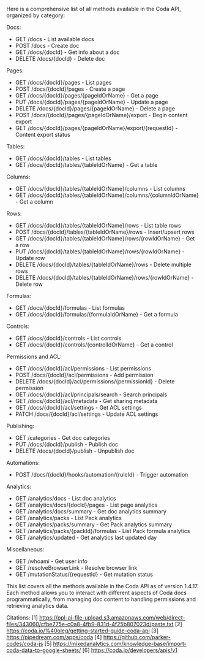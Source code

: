 Here is a comprehensive list of all methods available in the Coda API, organized by category:

Docs:
- GET /docs - List available docs
- POST /docs - Create doc 
- GET /docs/{docId} - Get info about a doc
- DELETE /docs/{docId} - Delete doc

Pages:
- GET /docs/{docId}/pages - List pages
- POST /docs/{docId}/pages - Create a page
- GET /docs/{docId}/pages/{pageIdOrName} - Get a page
- PUT /docs/{docId}/pages/{pageIdOrName} - Update a page
- DELETE /docs/{docId}/pages/{pageIdOrName} - Delete a page
- POST /docs/{docId}/pages/{pageIdOrName}/export - Begin content export
- GET /docs/{docId}/pages/{pageIdOrName}/export/{requestId} - Content export status

Tables:
- GET /docs/{docId}/tables - List tables
- GET /docs/{docId}/tables/{tableIdOrName} - Get a table

Columns:
- GET /docs/{docId}/tables/{tableIdOrName}/columns - List columns
- GET /docs/{docId}/tables/{tableIdOrName}/columns/{columnIdOrName} - Get a column

Rows:
- GET /docs/{docId}/tables/{tableIdOrName}/rows - List table rows
- POST /docs/{docId}/tables/{tableIdOrName}/rows - Insert/upsert rows
- GET /docs/{docId}/tables/{tableIdOrName}/rows/{rowIdOrName} - Get a row
- PUT /docs/{docId}/tables/{tableIdOrName}/rows/{rowIdOrName} - Update row
- DELETE /docs/{docId}/tables/{tableIdOrName}/rows - Delete multiple rows
- DELETE /docs/{docId}/tables/{tableIdOrName}/rows/{rowIdOrName} - Delete row

Formulas:
- GET /docs/{docId}/formulas - List formulas
- GET /docs/{docId}/formulas/{formulaIdOrName} - Get a formula

Controls:
- GET /docs/{docId}/controls - List controls
- GET /docs/{docId}/controls/{controlIdOrName} - Get a control

Permissions and ACL:
- GET /docs/{docId}/acl/permissions - List permissions
- POST /docs/{docId}/acl/permissions - Add permission
- DELETE /docs/{docId}/acl/permissions/{permissionId} - Delete permission
- GET /docs/{docId}/acl/principals/search - Search principals
- GET /docs/{docId}/acl/metadata - Get sharing metadata
- GET /docs/{docId}/acl/settings - Get ACL settings
- PATCH /docs/{docId}/acl/settings - Update ACL settings

Publishing:
- GET /categories - Get doc categories
- PUT /docs/{docId}/publish - Publish doc
- DELETE /docs/{docId}/publish - Unpublish doc

Automations:
- POST /docs/{docId}/hooks/automation/{ruleId} - Trigger automation

Analytics:
- GET /analytics/docs - List doc analytics
- GET /analytics/docs/{docId}/pages - List page analytics
- GET /analytics/docs/summary - Get doc analytics summary
- GET /analytics/packs - List Pack analytics
- GET /analytics/packs/summary - Get Pack analytics summary
- GET /analytics/packs/{packId}/formulas - List Pack formula analytics
- GET /analytics/updated - Get analytics last updated day

Miscellaneous:
- GET /whoami - Get user info
- GET /resolveBrowserLink - Resolve browser link
- GET /mutationStatus/{requestId} - Get mutation status

This list covers all the methods available in the Coda API as of version 1.4.17. Each method allows you to interact with different aspects of Coda docs programmatically, from managing doc content to handling permissions and retrieving analytics data.

Citations:
[1] https://ppl-ai-file-upload.s3.amazonaws.com/web/direct-files/343060/cfbe775e-c0a8-4fb9-831d-4f25b807023d/paste.txt
[2] https://coda.io/%40oleg/getting-started-guide-coda-api
[3] https://pipedream.com/apps/coda
[4] https://github.com/parker-codes/coda-js
[5] https://mixedanalytics.com/knowledge-base/import-coda-data-to-google-sheets/
[6] https://coda.io/developers/apis/v1